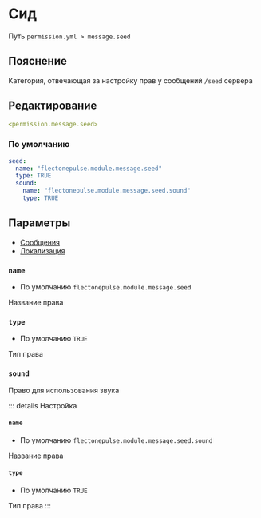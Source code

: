 # Сид
Путь `permission.yml > message.seed`

## Пояснение
Категория, отвечающая за настройку прав у сообщений `/seed` сервера

## Редактирование
```yaml
<permission.message.seed>
```

### По умолчанию
```yaml
seed:
  name: "flectonepulse.module.message.seed"
  type: TRUE
  sound:
    name: "flectonepulse.module.message.seed.sound"
    type: TRUE
```

## Параметры

- [Сообщения](/ru/message/seed/)
- [Локализация](/ru/localizations/ru_ru/message/seed/)

### `name`
- По умолчанию `flectonepulse.module.message.seed`

Название права

### `type`
- По умолчанию `TRUE`

Тип права

### `sound`

Право для использования звука

::: details Настройка
#### `name`
- По умолчанию `flectonepulse.module.message.seed.sound`

Название права

#### `type`
- По умолчанию `TRUE`

Тип права
:::

<!--@include: @/ru/parts/permission.md-->

